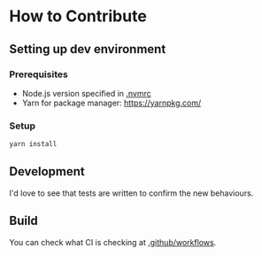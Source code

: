 
# How to Contribute

## Setting up dev environment

### Prerequisites

* Node.js version specified in [.nvmrc](./.nvmrc)
* Yarn for package manager: https://yarnpkg.com/

### Setup

```sh
yarn install
```

## Development

I'd love to see that tests are written to confirm the new behaviours.

## Build

You can check what CI is checking at [.github/workflows](./.github/workflows/).
